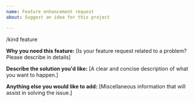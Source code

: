 ```yaml
---
name: Feature enhancement request
about: Suggest an idea for this project

---
```


/kind feature

**Why you need this feature:**
[Is your feature request related to a problem? Please describe in details]


**Describe the solution you'd like:**
[A clear and concise description of what you want to happen.]


**Anything else you would like to add:**
[Miscellaneous information that will assist in solving the issue.]